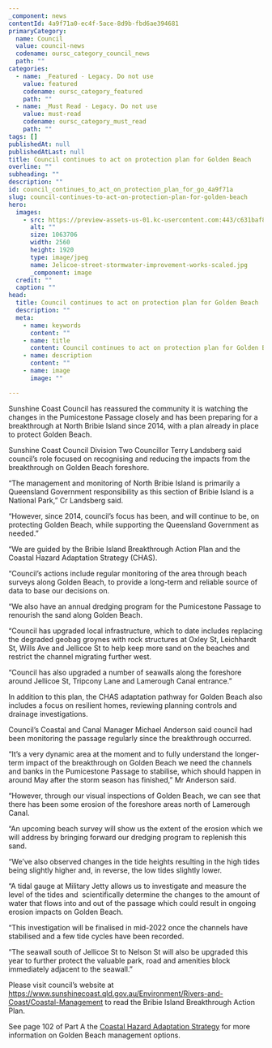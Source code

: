 ```yaml
---
_component: news
contentId: 4a9f71a0-ec4f-5ace-8d9b-fbd6ae394681
primaryCategory:
  name: Council
  value: council-news
  codename: oursc_category_council_news
  path: ""
categories:
  - name: _Featured - Legacy. Do not use
    value: featured
    codename: oursc_category_featured
    path: ""
  - name: _Must Read - Legacy. Do not use
    value: must-read
    codename: oursc_category_must_read
    path: ""
tags: []
publishedAt: null
publishedAtLast: null
title: Council continues to act on protection plan for Golden Beach
overline: ""
subheading: ""
description: ""
id: council_continues_to_act_on_protection_plan_for_go_4a9f71a
slug: council-continues-to-act-on-protection-plan-for-golden-beach
hero:
  images:
    - src: https://preview-assets-us-01.kc-usercontent.com:443/c631baf8-1b46-001f-580c-d0001b68b4a8/9dd6a0e9-4138-4c3c-bbba-8efb7ce12d8e/Jelicoe-street-stormwater-improvement-works-scaled.jpg
      alt: ""
      size: 1063706
      width: 2560
      height: 1920
      type: image/jpeg
      name: Jelicoe-street-stormwater-improvement-works-scaled.jpg
      _component: image
  credit: ""
  caption: ""
head:
  title: Council continues to act on protection plan for Golden Beach
  description: ""
  meta:
    - name: keywords
      content: ""
    - name: title
      content: Council continues to act on protection plan for Golden Beach
    - name: description
      content: ""
    - name: image
      image: ""

---
```

Sunshine Coast Council has reassured the community it is watching the changes in the Pumicestone Passage closely and has been preparing for a breakthrough at North Bribie Island since 2014, with a plan already in place to protect Golden Beach.

Sunshine Coast Council Division Two Councillor Terry Landsberg said council’s role focused on recognising and reducing the impacts from the breakthrough on Golden Beach foreshore.

“The management and monitoring of North Bribie Island is primarily a Queensland Government responsibility as this section of Bribie Island is a National Park,” Cr Landsberg said.

“However, since 2014, council’s focus has been, and will continue to be, on protecting Golden Beach, while supporting the Queensland Government as needed.”

“We are guided by the Bribie Island Breakthrough Action Plan and the Coastal Hazard Adaptation Strategy (CHAS).

“Council’s actions include regular monitoring of the area through beach surveys along Golden Beach, to provide a long-term and reliable source of data to base our decisions on.

“We also have an annual dredging program for the Pumicestone Passage to renourish the sand along Golden Beach.

“Council has upgraded local infrastructure, which to date includes replacing the degraded geobag groynes with rock structures at Oxley St, Leichhardt St, Wills Ave and Jellicoe St to help keep more sand on the beaches and restrict the channel migrating further west.

“Council has also upgraded a number of seawalls along the foreshore around Jellicoe St, Tripcony Lane and Lamerough Canal entrance.”

In addition to this plan, the CHAS adaptation pathway for Golden Beach also includes a focus on resilient homes, reviewing planning controls and drainage investigations.

Council’s Coastal and Canal Manager Michael Anderson said council had been monitoring the passage regularly since the breakthrough occurred.

“It’s a very dynamic area at the moment and to fully understand the longer-term impact of the breakthrough on Golden Beach we need the channels and banks in the Pumicestone Passage to stabilise, which should happen in around May after the storm season has finished,” Mr Anderson said.

“However, through our visual inspections of Golden Beach, we can see that there has been some erosion of the foreshore areas north of Lamerough Canal.

“An upcoming beach survey will show us the extent of the erosion which we will address by bringing forward our dredging program to replenish this sand.  

“We’ve also observed changes in the tide heights resulting in the high tides being slightly higher and, in reverse, the low tides slightly lower.

“A tidal gauge at Military Jetty allows us to investigate and measure the level of the tides and  scientifically determine the changes to the amount of water that flows into and out of the passage which could result in ongoing erosion impacts on Golden Beach.

“This investigation will be finalised in mid-2022 once the channels have stabilised and a few tide cycles have been recorded.

“The seawall south of Jellicoe St to Nelson St will also be upgraded this year to further protect the valuable park, road and amenities block immediately adjacent to the seawall.” 

Please visit council’s website at <https://www.sunshinecoast.qld.gov.au/Environment/Rivers-and-Coast/Coastal-Management>
&#x20;to read the Bribie Island Breakthrough Action Plan.

See page 102 of Part A the [Coastal Hazard Adaptation Strategy](https://www.sunshinecoast.qld.gov.au/Council/Planning-and-Projects/Council-Strategies/Coastal-Hazard-Adaptation-Strategy)
&#x20;for more information on Golden Beach management options.
